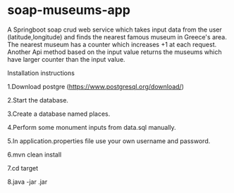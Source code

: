 # soap-museums-app
A Springboot soap crud web service which takes input data from the user (latitude,longitude) and finds the nearest famous museum in Greece's area. 
The nearest museum has a counter which increases +1 at each request.
Another Api method based on the input value returns the museums which have larger counter than the input value. 

Installation instructions

1.Download postgre (https://www.postgresql.org/download/)

2.Start the database.

3.Create a database named places.

4.Perform some monument inputs from data.sql manually.

5.In application.properties file use your own username and password.

6.mvn clean install

7.cd target

8.java -jar <yourfilename>.jar 
 



